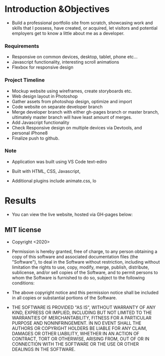 # Introduction &Objectives
* Build a professional portfolio site from scratch, showcasing work and skills that I possess, have created, or acquired, let visitors and potential employers get to know a little about me as a developer.
### Requirements
* Responsive on common devices, desktop, tablet, phone etc...
* Javascript functionality, interesting scroll animations
* Flexbox for responsive design
### Project Timeline

* Mockup website using wireframes, create storyboards etc.
* Web design layout in Photoshop
* Gather assets from photoshop design, optimize and import
* Code website on separate developer branch
* Merge developer branch with either gh-pages branch or master branch, ultimately master branch will have least amount of merges.
* Add Javascript functionality
* Check Responsive design on multiple devices via Devtools, and personal iPhone8
* Finalize push to github.
### Note
* Application was built using VS Code text-ediro

* Built with HTML, CSS, Javascript, 

* Additional plugins include animate.css, lo
# Results
* You can view the live website, hosted via GH-pages below: 
## MIT license
* Copyright <2020> <COPYRIGHT Nelvin>

* Permission is hereby granted, free of charge, to any person obtaining a copy of this software and associated documentation files (the "Software"), to deal in the Software without restriction, including without limitation the rights to use, copy, modify, merge, publish, distribute, sublicense, and/or sell copies of the Software, and to permit persons to whom the Software is furnished to do so, subject to the following conditions:

* The above copyright notice and this permission notice shall be included in all copies or substantial portions of the Software.

* THE SOFTWARE IS PROVIDED "AS IS", WITHOUT WARRANTY OF ANY KIND, EXPRESS OR IMPLIED, INCLUDING BUT NOT LIMITED TO THE WARRANTIES OF MERCHANTABILITY, FITNESS FOR A PARTICULAR PURPOSE AND NONINFRINGEMENT. IN NO EVENT SHALL THE AUTHORS OR COPYRIGHT HOLDERS BE LIABLE FOR ANY CLAIM, DAMAGES OR OTHER LIABILITY, WHETHER IN AN ACTION OF CONTRACT, TORT OR OTHERWISE, ARISING FROM, OUT OF OR IN CONNECTION WITH THE SOFTWARE OR THE USE OR OTHER DEALINGS IN THE SOFTWARE.

